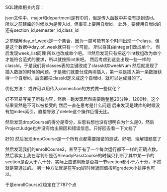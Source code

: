 SQL建库相关内容：

json文件中，major和department是有ID的，但是传入函数中并没有提到该id。
所以之前建库的时候以为是传入id，但事实上要用自增id。
此外，要使用自增id的还有section_id,semester_id,class_id

之前理解day_of_week是一个集合，因为一周可能有多个时间出现一个class，但是这个数据中day_of_week就只有一个可能。
所以将其由integer[]改成单个。
然后发现week_list同理 所以也改成单个吧。
!!!然后发现只有把这个int数组改为单个才能符合范式的要求，所以就按照int来吧。
然后考虑到这会出现一些一样的classId，于是我们将classes表的主键改成了classId并weekNum
然后就发现了插入数据的时候的问题。于是我们就要分成两块插入，第一块是插入第一条数据获得一个自增id，后面都把classId定义成这个自增id，就可以达成目的了。


优化方法：
或许可以用传入connection的方式做一些优化？


好不容易写完了所有内容，然后一跑发现居然需要跑整整20分钟，1200秒。这个结果显然是不可以被接受的
然后一直在思考是什么问题
后来发现是建库的时候没有加index索引，直接导致了delete这个操作巨慢无比。

然后发现dropCourse的得分是零分，左思右想也没有想明白为什么是0，然后ProjectJudge也并没有给出原因和错误信息。只好回去看一下文档了

好的 然后发现dropCourse是一个所有点都需要报错的测试，好吧，理解错题意了

然后发现我们的enrollCourse2，甚至于有了一个每次运行都不一样的正确点数。
然后事实上我在写判断是否AlreadyPassCourse的时候只判断了其中某一节的section是否大于六十分，实际上应该判断是否每一节section都小于六十分，不然就是算通过的。
另一种方法就是在写sql的时候返回值按照grade大小排序也可以。

于是enrollCourse2稳定在了787个点
